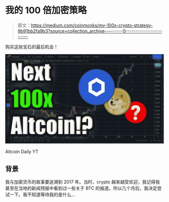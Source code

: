 # 我的 100 倍加密策略

> 原文：<https://medium.com/coinmonks/my-100x-crypto-strategy-9b91bb2fa9b3?source=collection_archive---------0----------------------->

购买这些宝石的最后机会！

![](img/5317aae2b07d227ae0ff408b6134e00c.png)

Altcoin Daily YT

## 背景

我与加密货币的故事要追溯到 2017 年。当时，crypto 越来越受欢迎，我记得我甚至在当地的新闻预报中看到过一些关于 BTC 的报道。所以几个月后，我决定尝试一下。我不知道等待我的是什么…